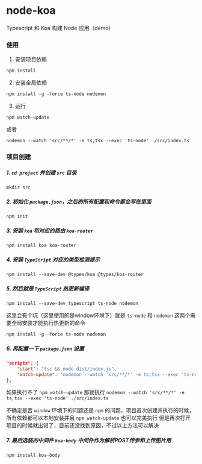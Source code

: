 # node-koa
Typescript 和 Koa 构建 Node 应用（demo）

### 使用
1. 安装项目依赖
```
npm install
```
2. 安装全局依赖
```
npm install -g -force ts-node nodemon
```
3. 运行
```
npm watch-update
```
或者
```
nodemon --watch 'src/**/*' -e ts,tsx --exec 'ts-node' ./src/index.ts
```

### 项目创建
##### 1. `cd project` 并创建 `src` 目录
```
mkdir src
```
##### 2. 初始化 `package.json`，之后的所有配置和命令都会写在里面
```
npm init
```
##### 3. 安装 `koa` 和对应的路由 `koa-router`
```
npm install koa koa-router 
```
##### 4. 安装 `TypeScript` 对应的类型检测提示
```
npm install --save-dev @types/koa @types/koa-router 
```
##### 5. 然后就是 `TypeScript` 热更新编译 
```
npm install --save-dev typescript ts-node nodemon
```
这里会有个坑（这里使用的是window环境下）就是 `ts-node` 和 `nodemon` 这两个需要全局安装才能执行热更新的命令
```
npm install -g -force ts-node nodemon
```
##### 6. 再配置一下 `package.json` 设置
```json
"scripts": {
    "start": "tsc && node dist/index.js",
    "watch-update": "nodemon --watch 'src/**/*' -e ts,tsx --exec 'ts-node' ./src/index.ts"
},
```
如果执行不了 `npm watch-update` 那就执行 `nodemon --watch 'src/**/*' -e ts,tsx --exec 'ts-node' ./src/index.ts` 

不确定是否 `window` 环境下的问题还是 `npm` 的问题，项目首次创建并执行的时候，所有依赖都可以本地安装并且 `npm watch-update` 也可以完美执行
但是再次打开项目的时候就出错了，目前还没找到原因，不过以上方法可以解决

##### 7. 最后选装的中间件 `koa-body` 中间件作为解析POST传参和上传图片用 
```
npm install koa-body
```
